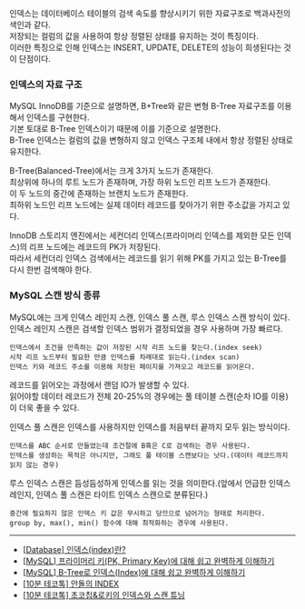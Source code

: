인덱스는 데이터베이스 테이블의 검색 속도를 향상시키기 위한 자료구조로 백과사전의 색인과 같다.  
저장되는 컬럼의 값을 사용하여 항상 정렬된 상태를 유지하는 것이 특징이다.  
이러한 특징으로 인해 인덱스는 INSERT, UPDATE, DELETE의 성능이 희생된다는 것이 단점이다.  

### 인덱스의 자료 구조

MySQL InnoDB를 기준으로 설명하면, B+Tree와 같은 변형 B-Tree 자료구조를 이용해서 인덱스를 구현한다.  
기본 토대로 B-Tree 인덱스이기 때문에 이를 기준으로 설명한다.  
B-Tree 인덱스는 컬럼의 값을 변형하지 않고 인덱스 구조체 내에서 항상 정렬된 상태로 유지한다.  

B-Tree(Balanced-Tree)에서는 크게 3가지 노드가 존재한다.  
최상위에 하나의 루트 노드가 존재하며, 가장 하위 노드인 리프 노드가 존재한다.  
이 두 노드의 중간에 존재하는 브랜치 노드가 존재한다.  
최하위 노드인 리프 노드에는 실제 데이터 레코드를 찾아가기 위한 주소값을 가지고 있다.  

InnoDB 스토리지 엔진에서는 세컨더리 인덱스(프라이머리 인덱스를 제외한 모든 인덱스)의 리프 노드에는 레코드의 PK가 저장된다.  
따라서 세컨더리 인덱스 검색에서는 레코드를 읽기 위해 PK를 가지고 있는 B-Tree를 다시 한번 검색해야 한다.

### MySQL 스캔 방식 종류

MySQL에는 크게 인덱스 레인지 스캔, 인덱스 풀 스캔, 루스 인덱스 스캔 방식이 있다.  
인덱스 레인지 스캔은 검색할 인덱스 범위가 결정되었을 경우 사용하며 가장 빠르다. 
```
인덱스에서 조건을 만족하는 값이 저장된 시작 리프 노드를 찾는다.(index seek)
시작 리프 노드부터 필요한 만큼 인덱스를 차례대로 읽는다.(index scan)
인덱스 키와 레코드 주소를 이용해 저장된 페이지를 가져오고 레코드를 읽어온다.
```

레코드를 읽어오는 과정에서 랜덤 IO가 발생할 수 있다.  
읽어야할 데이터 레코드가 전체 20-25%의 경우에는 풀 테이블 스캔(순차 IO를 이용)이 더욱 좋을 수 있다.  

인덱스 풀 스캔은 인덱스를 사용하지만 인덱스를 처음부터 끝까지 모두 읽는 방식이다.
```
인덱스를 ABC 순서로 만들었는데 조건절에 B혹은 C로 검색하는 경우 사용된다.
인덱스를 생성하는 목적은 아니지만, 그래도 풀 테이블 스캔보다는 낫다.(데이터 레코드까지 읽지 않는 경우)
```

루스 인덱스 스캔은 듬성듬성하게 인덱스를 읽는 것을 의미한다.(앞에서 언급한 인덱스 레인지, 인덱스 풀 스캔은 타이트 인덱스 스캔으로 분류된다.)
```
중간에 필요하지 않은 인덱스 키 값은 무시하고 당므으로 넘어가는 형태로 처리한다.
group by, max(), min() 함수에 대해 최적화하는 경우에 사용된다.
```

---
- [[Database] 인덱스(index)란?](https://mangkyu.tistory.com/96)
- [[MySQL] 프라이머리 키(PK, Primary Key)에 대해 쉽고 완벽하게 이해하기](https://mangkyu.tistory.com/285)
- [[MySQL] B-Tree로 인덱스(Index)에 대해 쉽고 완벽하게 이해하기](https://mangkyu.tistory.com/286)
- [[10분 테코톡] 안돌의 INDEX](https://youtu.be/NkZ6r6z2pBg?feature=shared)
- [[10분 테코톡] 초코칩&로키의 인덱스와 스캔 튜닝](https://youtu.be/_UI8YDU_mfg?feature=shared)




